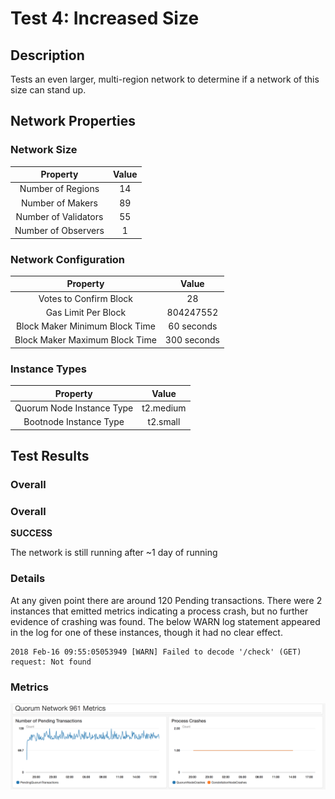 # Test 4: Increased Size
  
## Description

Tests an even larger, multi-region network to determine if a network of this size can stand up.

## Network Properties

### Network Size
| Property             | Value |
| :------------------: | :---: |
| Number of Regions    | 14    |
| Number of Makers     | 89    |
| Number of Validators | 55    |
| Number of Observers  | 1     |

### Network Configuration
| Property                       | Value       |
| :----------------------------: | :---------: |
| Votes to Confirm Block         | 28          |
| Gas Limit Per Block            | 804247552   |
| Block Maker Minimum Block Time | 60 seconds  |
| Block Maker Maximum Block Time | 300 seconds |

### Instance Types
| Property                  | Value     |
| :-----------------------: | :-------: |
| Quorum Node Instance Type | t2.medium |
| Bootnode Instance Type    | t2.small  |

## Test Results

### Overall

### Overall

**SUCCESS**

The network is still running after ~1 day of running

### Details

At any given point there are around 120 Pending transactions. There were 2 instances that emitted metrics indicating a process crash, but no further evidence of crashing was found. The below WARN log statement appeared in the log for one of these instances, though it had no clear effect.

```
2018 Feb-16 09:55:05053949 [WARN] Failed to decode '/check' (GET) request: Not found
```

### Metrics

![Test 4 Metrics](test-4-metrics.png "Test 4 Metrics")
